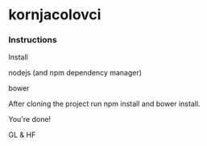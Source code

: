 # kornjacolovci

### Instructions

Install

nodejs (and npm dependency manager)

bower

After cloning the project run npm install and bower install.

You're done!

GL & HF
